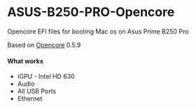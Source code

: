 # ASUS-B250-PRO-Opencore
Opencore EFI files for booting Mac os on Asus Prime B250 Pro

Based on [Opencore](https://github.com/acidanthera/OpenCorePkg) 0.5.9


#### What works
* iGPU - Intel HD 630
* Audio
* All USB Ports
* Ethernet
